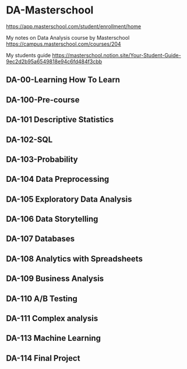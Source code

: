 # DA-Masterschool
https://app.masterschool.com/student/enrollment/home

My notes on Data Analysis course by Masterschool
https://campus.masterschool.com/courses/204

My students guide
https://masterschool.notion.site/Your-Student-Guide-9ec2d2b95a6549818e94c6fd484f3cbb


## DA-00-Learning How To Learn
## DA-100-Pre-course
## DA-101 Descriptive Statistics
## DA-102-SQL
## DA-103-Probability

## DA-104 Data Preprocessing
## DA-105 Exploratory Data Analysis
## DA-106 Data Storytelling
## DA-107 Databases
## DA-108 Analytics with Spreadsheets
## DA-109 Business Analysis
## DA-110 A/B Testing
## DA-111 Complex analysis
## DA-113 Machine Learning
## DA-114 Final Project
